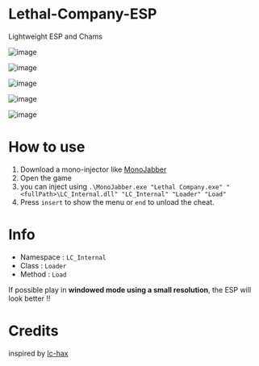 # Lethal-Company-ESP
Lightweight ESP and Chams 

![image](https://github.com/1X14720f130x/Lethal-Company-ESP/assets/106280667/8d836d44-ce39-4ec1-9895-7b901278ff4b)

![image](https://github.com/1X14720f130x/Lethal-Company-ESP/assets/106280667/69eb9464-a0f2-4e73-8138-d1d7cc58ad23)

![image](https://github.com/1X14720f130x/Lethal-Company-ESP/assets/106280667/49c53e44-6245-4445-a0dd-fbc5b52b232d)

![image](https://github.com/1X14720f130x/Lethal-Company-ESP/assets/106280667/762ff069-be08-436a-97f1-59f63baa8bef)

![image](https://github.com/1X14720f130x/Lethal-Company-ESP/assets/106280667/b72aed06-42bb-4079-8ec1-6e382447fad4)



# How to use 

1. Download a mono-injector like [MonoJabber](https://github.com/AWilliams17/MonoJabber) 
2. Open the game
3. you can inject using `.\MonoJabber.exe "Lethal Company.exe" "<fullPath>\LC_Internal.dll" "LC_Internal" "Loader" "Load"`
4. Press `insert` to show the menu or `end` to unload the cheat. 

# Info 

- Namespace : `LC_Internal`
- Class : `Loader`
- Method : `Load`

If possible play in **windowed mode using a small resolution**, the ESP will look better !!


# Credits

inspired by [lc-hax](https://github.com/winstxnhdw/lc-hax)
